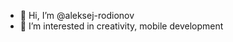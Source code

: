 - 👋 Hi, I’m @aleksej-rodionov
- 👀 I’m interested in creativity, mobile development

<!---
aleksej-rodionov/aleksej-rodionov is a ✨ special ✨ repository because its `README.md` (this file) appears on your GitHub profile.
You can click the Preview link to take a look at your changes.
--->
